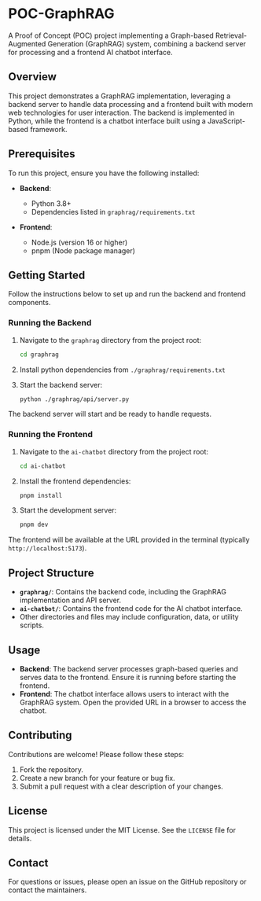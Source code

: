 # POC-GraphRAG

A Proof of Concept (POC) project implementing a Graph-based Retrieval-Augmented Generation (GraphRAG) system, combining a backend server for processing and a frontend AI chatbot interface.

## Overview

This project demonstrates a GraphRAG implementation, leveraging a backend server to handle data processing and a frontend built with modern web technologies for user interaction. The backend is implemented in Python, while the frontend is a chatbot interface built using a JavaScript-based framework.

## Prerequisites

To run this project, ensure you have the following installed:

- **Backend**:
  - Python 3.8+
  - Dependencies listed in `graphrag/requirements.txt`

- **Frontend**:
  - Node.js (version 16 or higher)
  - pnpm (Node package manager)

## Getting Started

Follow the instructions below to set up and run the backend and frontend components.

### Running the Backend

1. Navigate to the `graphrag` directory from the project root:
   ```bash
   cd graphrag
   ```
2. Install python dependencies from `./graphrag/requirements.txt`
   
3. Start the backend server:
   ```bash
   python ./graphrag/api/server.py
   ```

The backend server will start and be ready to handle requests.

### Running the Frontend

1. Navigate to the `ai-chatbot` directory from the project root:
   ```bash
   cd ai-chatbot
   ```

2. Install the frontend dependencies:
   ```bash
   pnpm install
   ```

3. Start the development server:
   ```bash
   pnpm dev
   ```

The frontend will be available at the URL provided in the terminal (typically `http://localhost:5173`).

## Project Structure

- **`graphrag/`**: Contains the backend code, including the GraphRAG implementation and API server.
- **`ai-chatbot/`**: Contains the frontend code for the AI chatbot interface.
- Other directories and files may include configuration, data, or utility scripts.

## Usage

- **Backend**: The backend server processes graph-based queries and serves data to the frontend. Ensure it is running before starting the frontend.
- **Frontend**: The chatbot interface allows users to interact with the GraphRAG system. Open the provided URL in a browser to access the chatbot.

## Contributing

Contributions are welcome! Please follow these steps:

1. Fork the repository.
2. Create a new branch for your feature or bug fix.
3. Submit a pull request with a clear description of your changes.

## License

This project is licensed under the MIT License. See the `LICENSE` file for details.

## Contact

For questions or issues, please open an issue on the GitHub repository or contact the maintainers.
